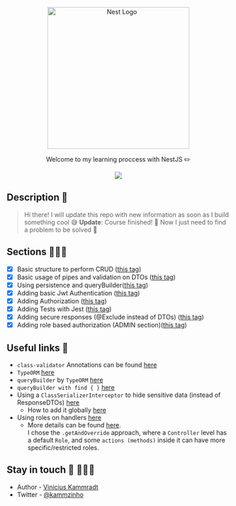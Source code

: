 <p align="center">
  <a href="http://nestjs.com/" target="blank"><img src="https://nestjs.com/img/logo_text.svg" width="320" alt="Nest Logo" /></a>
</p>

  <p align="center">Welcome to my learning proccess with NestJS ✏️ </p>
    <p align="center">
  <a href="https://twitter.com/kammzinho"><img src="https://img.shields.io/twitter/follow/kammzinho.svg?style=social&label=Follow"></a>
</p>

## Description 📝

> Hi there!
> I will update this repo with new information as soon as I build something cool 😅
> **Update**: Course finished! 🥰 Now I just need to find a problem to be solved 🤔


## Sections 🤹🏻‍♂️

- [X] Basic structure to perform CRUD ([this tag](https://github.com/kammradt/learning-nestjs/tree/crud-with-fake-data))   
- [X] Basic usage of pipes and validation on DTOs ([this tag](https://github.com/kammradt/learning-nestjs/tree/using-pipes-and-validation))   
- [X] Using persistence and queryBuilder([this tag](https://github.com/kammradt/learning-nestjs/tree/persistence-and-query-builder))
- [X] Adding basic Jwt Authentication ([this tag](https://github.com/kammradt/learning-nestjs/tree/adding-basic-auth))
- [X] Adding Authorization ([this tag](https://github.com/kammradt/learning-nestjs/tree/adding-authorization))
- [X] Adding Tests with Jest ([this tag](https://github.com/kammradt/learning-nestjs/tree/adding-tests))
- [X] Adding secure responses (@Exclude instead of DTOs) ([this tag](https://github.com/kammradt/learning-nestjs/tree/adding-global-dto-solution))
- [X] Adding role based authorization (ADMIN section)([this tag](https://github.com/kammradt/learning-nestjs/tree/adding-role-based-authorization))

## Useful links 🔗

- `class-validator` Annotations can be found [here](https://github.com/typestack/class-validator#validation-decorators)
- `TypeORM` [here](https://typeorm.io/)
- `queryBuilder` by `TypeORM` [here](https://github.com/typeorm/typeorm/blob/master/docs/select-query-builder.md)
- `queryBuilder with find { }` [here](https://github.com/typeorm/typeorm/blob/master/docs/find-options.md)
- Using a `ClassSerializerInterceptor` to hide sensitive data (instead of ResponseDTOs) [here](https://docs.nestjs.com/techniques/serialization#exclude-properties)
  - How to add it globally [here](https://stackoverflow.com/questions/55720448/nestjs-how-to-setup-classserializerinterceptor-as-global-interceptor)
- Using roles on handlers [here](https://docs.nestjs.com/guards#setting-roles-per-handler)
  - More details can be found [here](https://docs.nestjs.com/fundamentals/execution-context#reflection-and-metadata).  
  I chose the `.getAndOverride` approach, where a `Controller` level has a default `Role`, and some `actions (methods)` inside it can have more specific/restricted roles.

## Stay in touch 🤗 👨🏻‍💻

- Author - [Vinicius Kammradt](https://kammradt.now.sh)
- Twitter - [@kammzinho](https://twitter.com/kammzinho)

